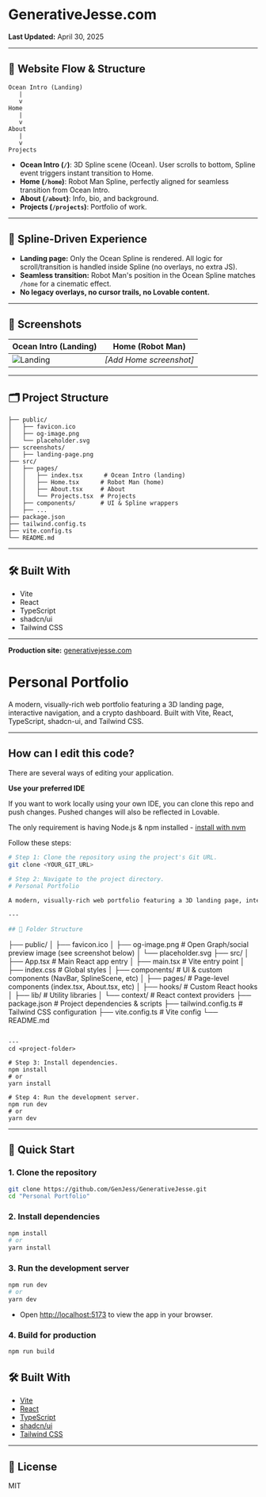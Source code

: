 # GenerativeJesse.com

**Last Updated:** April 30, 2025

---

## 🚀 Website Flow & Structure

```
Ocean Intro (Landing)
   |
   v
Home
   |
   v
About
   |
   v
Projects
```

- **Ocean Intro (`/`)**: 3D Spline scene (Ocean). User scrolls to bottom, Spline event triggers instant transition to Home.
- **Home (`/home`)**: Robot Man Spline, perfectly aligned for seamless transition from Ocean Intro.
- **About (`/about`)**: Info, bio, and background.
- **Projects (`/projects`)**: Portfolio of work.

---

## 🌊 Spline-Driven Experience
- **Landing page:** Only the Ocean Spline is rendered. All logic for scroll/transition is handled inside Spline (no overlays, no extra JS).
- **Seamless transition:** Robot Man's position in the Ocean Spline matches `/home` for a cinematic effect.
- **No legacy overlays, no cursor trails, no Lovable content.**

---

## 📸 Screenshots

| Ocean Intro (Landing) | Home (Robot Man) |
|----------------------|------------------|
| ![Landing](./screenshots/landing-page.png) | _[Add Home screenshot]_ |

---

## 🗂️ Project Structure

```
├── public/
│   ├── favicon.ico
│   ├── og-image.png
│   └── placeholder.svg
├── screenshots/
│   ├── landing-page.png
├── src/
│   ├── pages/
│   │   ├── index.tsx      # Ocean Intro (landing)
│   │   ├── Home.tsx      # Robot Man (home)
│   │   ├── About.tsx     # About
│   │   └── Projects.tsx  # Projects
│   ├── components/       # UI & Spline wrappers
│   ├── ...
├── package.json
├── tailwind.config.ts
├── vite.config.ts
└── README.md
```

---

## 🛠️ Built With
- Vite
- React
- TypeScript
- shadcn/ui
- Tailwind CSS

---

**Production site:** [generativejesse.com](https://generativejesse.com)

# Personal Portfolio

A modern, visually-rich web portfolio featuring a 3D landing page, interactive navigation, and a crypto dashboard. Built with Vite, React, TypeScript, shadcn-ui, and Tailwind CSS.

---

## How can I edit this code?

There are several ways of editing your application.


**Use your preferred IDE**

If you want to work locally using your own IDE, you can clone this repo and push changes. Pushed changes will also be reflected in Lovable.

The only requirement is having Node.js & npm installed - [install with nvm](https://github.com/nvm-sh/nvm#installing-and-updating)

Follow these steps:

```sh
# Step 1: Clone the repository using the project's Git URL.
git clone <YOUR_GIT_URL>

# Step 2: Navigate to the project directory.
# Personal Portfolio

A modern, visually-rich web portfolio featuring a 3D landing page, interactive navigation, and a crypto dashboard. Built with Vite, React, TypeScript, shadcn-ui, and Tailwind CSS.

---

## 📂 Folder Structure

```
├── public/
│   ├── favicon.ico
│   ├── og-image.png        # Open Graph/social preview image (see screenshot below)
│   └── placeholder.svg
├── src/
│   ├── App.tsx             # Main React app entry
│   ├── main.tsx            # Vite entry point
│   ├── index.css           # Global styles
│   ├── components/         # UI & custom components (NavBar, SplineScene, etc)
│   ├── pages/              # Page-level components (index.tsx, About.tsx, etc)
│   ├── hooks/              # Custom React hooks
│   ├── lib/                # Utility libraries
│   └── context/            # React context providers
├── package.json            # Project dependencies & scripts
├── tailwind.config.ts      # Tailwind CSS configuration
├── vite.config.ts          # Vite config
└── README.md
```

---
cd <project-folder>

# Step 3: Install dependencies.
npm install
# or
yarn install

# Step 4: Run the development server.
npm run dev
# or
yarn dev
```

---

## 🚀 Quick Start

### 1. Clone the repository
```sh
git clone https://github.com/GenJess/GenerativeJesse.git
cd "Personal Portfolio"
```

### 2. Install dependencies
```sh
npm install
# or
yarn install
```

### 3. Run the development server
```sh
npm run dev
# or
yarn dev
```
- Open [http://localhost:5173](http://localhost:5173) to view the app in your browser.

### 4. Build for production
```sh
npm run build
```

## 🛠️ Built With
- [Vite](https://vitejs.dev/)
- [React](https://react.dev/)
- [TypeScript](https://www.typescriptlang.org/)
- [shadcn/ui](https://ui.shadcn.com/)
- [Tailwind CSS](https://tailwindcss.com/)

---

## 📄 License
MIT
